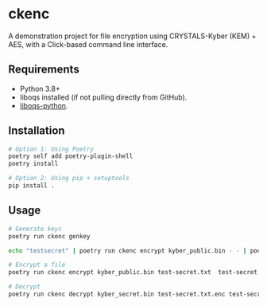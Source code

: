 # ckenc

A demonstration project for file encryption using CRYSTALS-Kyber (KEM) + AES, with a
Click-based command line interface.

## Requirements

- Python 3.8+
- liboqs installed (if not pulling directly from GitHub).
- [liboqs-python](https://github.com/open-quantum-safe/liboqs-python).

## Installation

```bash
# Option 1: Using Poetry
poetry self add poetry-plugin-shell
poetry install

# Option 2: Using pip + setuptools
pip install .
```

## Usage

```bash
# Generate keys
poetry run ckenc genkey

echo "testsecret" | poetry run ckenc encrypt kyber_public.bin - - | poetry run ckenc decrypt kyber_secret.bin - -

# Encrypt a file
poetry run ckenc encrypt kyber_public.bin test-secret.txt  test-secret.txt.enc

# Decrypt
poetry run ckenc decrypt kyber_secret.bin test-secret.txt.enc test-secret.dec.txt
```